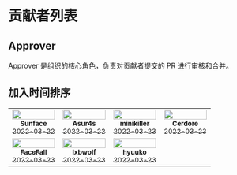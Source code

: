 # 贡献者列表

## Approver
Approver 是组织的核心角色，负责对贡献者提交的 PR 进行审核和合并。

## 加入时间排序

<table>
    <tr>
        <td align="center" width="25%">
            <a href="http://im.dev">
                <img src="https://avatars.githubusercontent.com/u/7036754?v=4?s=100" width="100%"  alt=""/>
                <br />
                <sub><b>Sunface</b></sub>
                <br />
                <sub>2022-03-22</sub>
            </a>
        </td>
        <td align="center"  width="25%">
            <a href="https://github.com/asur4s">
                <img src="https://avatars.githubusercontent.com/u/99897242?v=4?s=100" width="100%" alt=""/>
                <br />
                <sub><b>Asur4s</b></sub>
                <br />
                <sub>2022-03-22</sub>
            </a>
        </td>
        <td align="center"  width="25%">
            <a href="https://github.com/minikiller">
                <img src="https://avatars.githubusercontent.com/u/5356570?v=4?s=100" width="100%" alt=""/>
                <br />
                <sub><b>minikiller</b></sub>
                <br />
                <sub>2022-03-23</sub>
            </a>
        </td>
        <td align="center"  width="25%">
            <a href="https://github.com/Cerdore">
                <img src="https://avatars.githubusercontent.com/u/24353799?v=4?s=100" width="100%" alt=""/>
                <br />
                <sub><b>Cerdore</b></sub>
                <br />
                <sub>2022-03-23</sub>
            </a>
        </td>
    </tr>
    <tr>
        <td align="center" width="25%">
            <a href="https://github.com/FaceFall">
                <img src="https://avatars.githubusercontent.com/u/37741552?v=4?s=100" width="100%" alt=""/>
                <br />
                <sub><b>FaceFall</b></sub>
                <br />
                <sub>2022-03-23</sub>
            </a>
        </td>
        <td align="center" width="25%">
            <a href="https://github.com/lxbwolf">
                <img src="https://avatars.githubusercontent.com/u/12119889?v=4?s=100" width="100%" alt=""/>
                <br />
                <sub><b>lxbwolf</b></sub>
                <br />
                <sub>2022-03-23</sub>
            </a>
        </td>
        <td align="center"  width="25%">
            <a href="https://github.com/hyuuko">
                <img src="https://avatars.githubusercontent.com/u/44204137?v=4?s=100" width="100%" alt=""/>
                <br />
                <sub><b>hyuuko</b></sub>
                <br />
                <sub>2022-03-23</sub>
            </a>
        </td>
    </tr>
</table>

